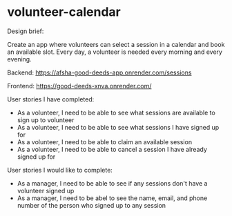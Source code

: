 # volunteer-calendar

Design brief:

Create an app where volunteers can select a session in a calendar and book an available slot. Every day, a volunteer is needed every morning and every evening.

Backend: https://afsha-good-deeds-app.onrender.com/sessions

Frontend: https://good-deeds-xnva.onrender.com/

User stories I have completed:

- As a volunteer, I need to be able to see what sessions are available to sign up to volunteer
- As a volunteer, I need to be able to see what sessions I have signed up for
- As a volunteer, I need to be able to claim an available session
- As a volunteer, I need to be able to cancel a session I have already signed up for

User stories I would like to complete:

- As a manager, I need to be able to see if any sessions don't have a volunteer signed up
- As a manager, I need to be abel to see the name, email, and phone number of the person who signed up to any session